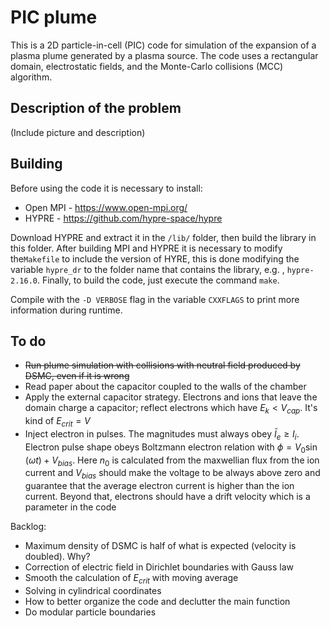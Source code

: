 # PIC plume 

This is a 2D particle-in-cell (PIC) code for simulation of the expansion of a plasma plume generated by a plasma source. The code uses a rectangular domain, electrostatic fields, and the Monte-Carlo collisions (MCC) algorithm. 

## Description of the problem

(Include picture and description)


## Building

Before using the code it is necessary to install:

- Open MPI - https://www.open-mpi.org/
- HYPRE - https://github.com/hypre-space/hypre

Download HYPRE and extract it in the `/lib/` folder, then build the library in this folder.  After building MPI and HYPRE it is necessary to modify the`Makefile` to include the version of HYRE, this is done modifying the variable `hypre_dr`  to the folder name that contains the library, e.g. , `hypre-2.16.0`. Finally, to build the code, just execute the command `make`. 

Compile with the `-D VERBOSE` flag in the variable `CXXFLAGS` to print more information during runtime.

## To do

- ~~Run plume simulation with collisions with neutral field produced by DSMC, even if it is wrong~~
- Read paper about the capacitor coupled to the walls of the chamber
- Apply the external capacitor strategy. Electrons and ions that leave the domain charge a capacitor; reflect electrons which have $E_k < V_{cap}$. It's kind of $E_{crit} = V$
- Inject electron in pulses. The magnitudes must always obey $\bar{I}_e \geq I_i$. Electron pulse shape obeys Boltzmann electron relation with $\phi = V_0\sin(\omega t) + V_{bias}$. Here $n_0$ is calculated from the maxwellian flux from the ion current and $V_{bias}$ should make the voltage to be always above zero and guarantee that the average electron current is higher than the ion current. Beyond that, electrons should have a drift velocity which is a parameter in the code


Backlog:

- Maximum density of DSMC is half of what is expected (velocity is doubled). Why?
- Correction of electric field in Dirichlet boundaries with Gauss law
- Smooth the calculation of $E_{crit}$ with moving average
- Solving in cylindrical coordinates
- How to better organize the code and declutter the main function
- Do modular particle boundaries 
